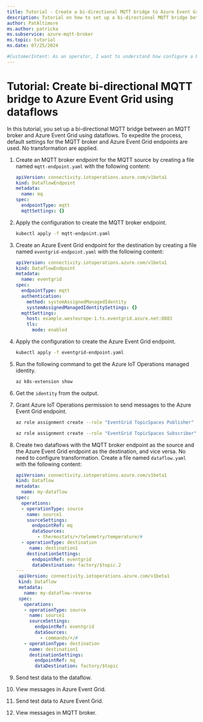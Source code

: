 ```yaml
---
title: Tutorial - Create a bi-directional MQTT bridge to Azure Event Grid using dataflows
description: Tutorial on how to set up a bi-directional MQTT bridge between an MQTT broker and Azure Event Grid using dataflows in Azure IoT Operations.
author: PatAltimore
ms.author: patricka
ms.subservice: azure-mqtt-broker
ms.topic: tutorial
ms.date: 07/25/2024

#CustomerIntent: As an operator, I want to understand how configure a bridge between an MQTT broker and Azure Event Grid using dataflows.
---
```


# Tutorial: Create bi-directional MQTT bridge to Azure Event Grid using dataflows

In this tutorial, you set up a bi-directional MQTT bridge between an MQTT broker and Azure Event Grid using dataflows. To expedite the process, default settings for the MQTT broker and Azure Event Grid endpoints are used. No transformation are applied.

1. Create an MQTT broker endpoint for the MQTT source by creating a file named `mqtt-endpoint.yaml` with the following content:

   ```yaml
   apiVersion: connectivity.iotoperations.azure.com/v1beta1
   kind: DataflowEndpoint
   metadata:
     name: mq
   spec:
     endpointType: mqtt
     mqttSettings: {}
   ```

1. Apply the configuration to create the MQTT broker endpoint.

   ```bash
   kubectl apply -f mqtt-endpoint.yaml
   ```

1. Create an Azure Event Grid endpoint for the destination by creating a file named `eventgrid-endpoint.yaml` with the following content:

   ```yaml
   apiVersion: connectivity.iotoperations.azure.com/v1beta1
   kind: DataflowEndpoint
   metadata:
     name: eventgrid
   spec:
     endpointType: mqtt
     authentication:
       method: systemAssignedManagedIdentity
       systemAssignedManagedIdentitySettings: {}
     mqttSettings:
       host: example.westeurope-1.ts.eventgrid.azure.net:8883
       tls:
         mode: enabled
   ```

1. Apply the configuration to create the Azure Event Grid endpoint.

   ```bash
   kubectl apply -f eventgrid-endpoint.yaml
   ```

1. Run the following command to get the Azure IoT Operations managed identity.

    ```bash
    az k8s-extension show
    ```

1. Get the `identity` from the output.

1. Grant Azure IoT Operations permission to send messages to the Azure Event Grid endpoint.

   ```bash
   az role assignment create --role "EventGrid TopicSpaces Publisher" --assignee <AIO identity> --scope <Azure Event Grid endpoint resource ID>
   ```

   ```bash
   az role assignment create --role "EventGrid TopicSpaces Subscriber" --assignee <AIO identity> --scope <Azure Event Grid endpoint resource ID>
   ```

1. Create two dataflows with the MQTT broker endpoint as the source and the Azure Event Grid endpoint as the destination, and vice versa. No need to configure transformation. Create a file named `dataflow.yaml` with the following content:

   ```yaml
   apiVersion: connectivity.iotoperations.azure.com/v1beta1
   kind: Dataflow
   metadata:
     name: my-dataflow
   spec:
     operations:
     - operationType: source
       name: source1
       sourceSettings:
         endpointRef: mq
         dataSources:
           - thermostats/+/telemetry/temperature/#
     - operationType: destination 
        name: destination1
       destinationSettings:
         endpointRef: eventgrid
         dataDestination: factory/$topic.2
   ---
    apiVersion: connectivity.iotoperations.azure.com/v1beta1
    kind: Dataflow
    metadata:
      name: my-dataflow-reverse
    spec:
      operations:
      - operationType: source
        name: source1
        sourceSettings:
          endpointRef: eventgrid
          dataSources:
            - commands/+/#
      - operationType: destination
        name: destination1
        destinationSettings:
          endpointRef: mq
          dataDestination: factory/$topic
   ```

1. Send test data to the dataflow.
1. View messages in Azure Event Grid.
1. Send test data to Azure Event Grid.
1. View messages in MQTT broker.
